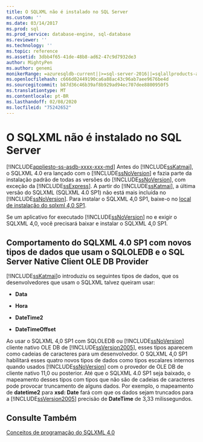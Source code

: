 ```yaml
---
title: O SQLXML não é instalado no SQL Server
ms.custom: ''
ms.date: 03/14/2017
ms.prod: sql
ms.prod_service: database-engine, sql-database
ms.reviewer: ''
ms.technology: ''
ms.topic: reference
ms.assetid: 3dbb4f65-41de-48b8-ad62-47c9d7932de3
author: MightyPen
ms.author: genemi
monikerRange: =azuresqldb-current||>=sql-server-2016||=sqlallproducts-allversions||>=sql-server-linux-2017||=azuresqldb-mi-current
ms.openlocfilehash: c666d02449190ca6a88ac43c96ab7aee9676be4d
ms.sourcegitcommit: b87d36c46b39af8b929ad94ec707dee8800950f5
ms.translationtype: MT
ms.contentlocale: pt-BR
ms.lasthandoff: 02/08/2020
ms.locfileid: "75242652"
---
```

# <a name="sqlxml-is-not-installed-in-sql-server"></a>O SQLXML não é instalado no SQL Server
[!INCLUDE[appliesto-ss-asdb-xxxx-xxx-md](../../includes/appliesto-ss-asdb-xxxx-xxx-md.md)]
  Antes do [!INCLUDE[ssKatmai](../../includes/sskatmai-md.md)], o SQLXML 4.0 era lançado com o [!INCLUDE[ssNoVersion](../../includes/ssnoversion-md.md)] e fazia parte da instalação padrão de todas as versões do [!INCLUDE[ssNoVersion](../../includes/ssnoversion-md.md)], com exceção da [!INCLUDE[ssExpress](../../includes/ssexpress-md.md)]. A partir do [!INCLUDE[ssKatmai](../../includes/sskatmai-md.md)], a última versão do SQLXML (SQLXML 4.0 SP1) não está mais incluída no [!INCLUDE[ssNoVersion](../../includes/ssnoversion-md.md)]. Para instalar o SQLXML 4,0 SP1, baixe-o no [local de instalação do sqlxml 4,0 SP1](https://www.microsoft.com/download/details.aspx?id=30403).  
  
 Se um aplicativo for executado [!INCLUDE[ssNoVersion](../../includes/ssnoversion-md.md)] no e exigir o SQLXML 4,0, você precisará baixar e instalar o SQLXML 4,0 SP1.  
  
## <a name="sqlxml-40-sp1-behavior-with-new-data-types-using-sqloledb-and-sql-server-native-client-ole-db-provider"></a>Comportamento do SQLXML 4.0 SP1 com novos tipos de dados que usam o SQLOLEDB e o SQL Server Native Client OLE DB Provider  
 [!INCLUDE[ssKatmai](../../includes/sskatmai-md.md)]o introduziu os seguintes tipos de dados, que os desenvolvedores que usam o SQLXML talvez queiram usar:  
  
-   **Data**  
  
-   **Hora**  
  
-   **DateTime2**  
  
-   **DateTimeOffset**  
  
 Ao usar o SQLXML 4,0 SP1 com SQLOLEDB ou [!INCLUDE[ssNoVersion](../../includes/ssnoversion-md.md)] cliente nativo OLE DB de [!INCLUDE[ssVersion2005](../../includes/ssversion2005-md.md)], esses tipos aparecem como cadeias de caracteres para um desenvolvedor. O SQLXML 4,0 SP1 habilitará esses quatro novos tipos de dados como tipos escalares internos quando usados [!INCLUDE[ssNoVersion](../../includes/ssnoversion-md.md)] com o provedor de OLE DB de cliente nativo 11,0 ou posterior. Até que o SQLXML 4.0 SP1 seja baixado, o mapeamento desses tipos com tipos que não são de cadeias de caracteres pode provocar truncamento de alguns dados. Por exemplo, o mapeamento de **datetime2** para **xsd: Date** fará com que os dados sejam truncados para a [!INCLUDE[ssVersion2005](../../includes/ssversion2005-md.md)] precisão de **DateTime** de 3,33 milissegundos.  
  
## <a name="see-also"></a>Consulte Também  
 [Conceitos de programação do SQLXML 4.0](../../relational-databases/sqlxml/sqlxml-4-0-programming-concepts.md)  
  
  
